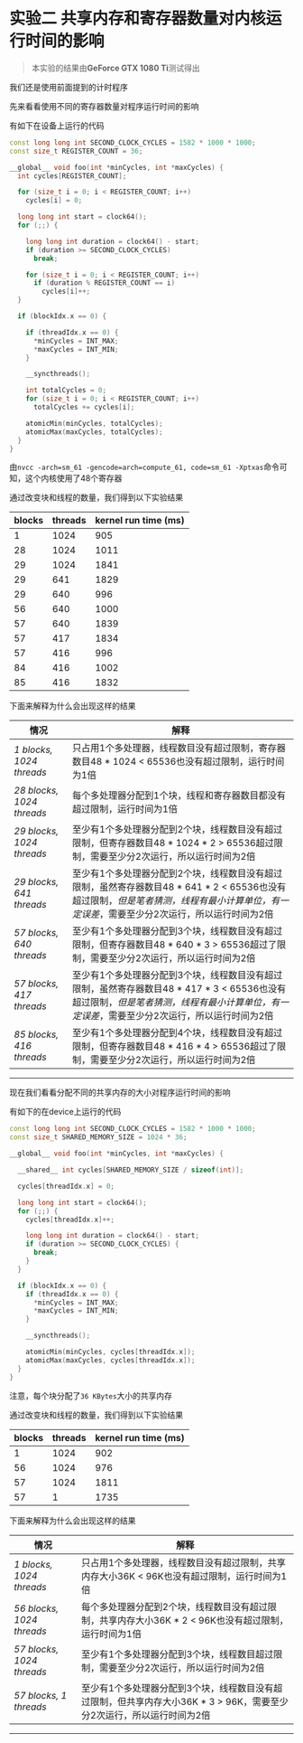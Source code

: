 # 实验二 共享内存和寄存器数量对内核运行时间的影响 #

> 本实验的结果由**GeForce GTX 1080 Ti**测试得出

我们还是使用前面提到的计时程序

先来看看使用不同的寄存器数量对程序运行时间的影响

有如下在设备上运行的代码
```C++
const long long int SECOND_CLOCK_CYCLES = 1582 * 1000 * 1000;
const size_t REGISTER_COUNT = 36;

__global__ void foo(int *minCycles, int *maxCycles) {
  int cycles[REGISTER_COUNT];

  for (size_t i = 0; i < REGISTER_COUNT; i++)
    cycles[i] = 0;

  long long int start = clock64();
  for (;;) {

    long long int duration = clock64() - start;
    if (duration >= SECOND_CLOCK_CYCLES)
      break;

    for (size_t i = 0; i < REGISTER_COUNT; i++)
      if (duration % REGISTER_COUNT == i)
        cycles[i]++;
  }

  if (blockIdx.x == 0) {

    if (threadIdx.x == 0) {
      *minCycles = INT_MAX;
      *maxCycles = INT_MIN;
    }

    __syncthreads();

    int totalCycles = 0;
    for (size_t i = 0; i < REGISTER_COUNT; i++)
      totalCycles += cycles[i];

    atomicMin(minCycles, totalCycles);
    atomicMax(maxCycles, totalCycles);
  }
}
```

由`nvcc -arch=sm_61 -gencode=arch=compute_61, code=sm_61 -Xptxas`命令可知，这个内核使用了48个寄存器

通过改变块和线程的数量，我们得到以下实验结果

blocks|threads|kernel run time (ms)
---|---|---
1|1024|905
28|1024|1011
29|1024|1841
29|641|1829
29|640|996
56|640|1000
57|640|1839
57|417|1834
57|416|996
84|416|1002
85|416|1832

下面来解释为什么会出现这样的结果

情况|解释
---|---
*1 blocks, 1024 threads*|只占用1个多处理器，线程数目没有超过限制，寄存器数目48 * 1024 < 65536也没有超过限制，运行时间为1倍
*28 blocks, 1024 threads*|每个多处理器分配到1个块，线程和寄存器数目都没有超过限制，运行时间为1倍
*29 blocks, 1024 threads*|至少有1个多处理器分配到2个块，线程数目没有超过限制，但寄存器数目48 * 1024 * 2 > 65536超过限制，需要至少分2次运行，所以运行时间为2倍
*29 blocks, 641 threads*|至少有1个多处理器分配到2个块，线程数目没有超过限制，虽然寄存器数目48 * 641 * 2 < 65536也没有超过限制，*但是笔者猜测，线程有最小计算单位，有一定误差*，需要至少分2次运行，所以运行时间为2倍
*57 blocks, 640 threads*|至少有1个多处理器分配到3个块，线程数目没有超过限制，但寄存器数目48 * 640 * 3 > 65536超过了限制，需要至少分2次运行，所以运行时间为2倍
*57 blocks, 417 threads*|至少有1个多处理器分配到3个块，线程数目没有超过限制，虽然寄存器数目48 * 417 * 3 < 65536也没有超过限制，*但是笔者猜测，线程有最小计算单位，有一定误差*，需要至少分2次运行，所以运行时间为2倍
*85 blocks, 416 threads*|至少有1个多处理器分配到4个块，线程数目没有超过限制，但寄存器数目48 * 416 * 4 > 65536超过了限制，需要至少分2次运行，所以运行时间为2倍

---

现在我们看看分配不同的共享内存的大小对程序运行时间的影响

有如下的在device上运行的代码
```C++
const long long int SECOND_CLOCK_CYCLES = 1582 * 1000 * 1000;
const size_t SHARED_MEMORY_SIZE = 1024 * 36;

__global__ void foo(int *minCycles, int *maxCycles) {

  __shared__ int cycles[SHARED_MEMORY_SIZE / sizeof(int)];

  cycles[threadIdx.x] = 0;

  long long int start = clock64();
  for (;;) {
    cycles[threadIdx.x]++;

    long long int duration = clock64() - start;
    if (duration >= SECOND_CLOCK_CYCLES) {
      break;
    }
  }

  if (blockIdx.x == 0) {
    if (threadIdx.x == 0) {
      *minCycles = INT_MAX;
      *maxCycles = INT_MIN;
    }

    __syncthreads();

    atomicMin(minCycles, cycles[threadIdx.x]);
    atomicMax(maxCycles, cycles[threadIdx.x]);
  }
}
```

注意，每个块分配了`36 KBytes`大小的共享内存

通过改变块和线程的数量，我们得到以下实验结果

blocks|threads|kernel run time (ms)
---|---|---
1|1024|902
56|1024|976
57|1024|1811
57|1|1735

下面来解释为什么会出现这样的结果

情况|解释
---|---
*1 blocks, 1024 threads*|只占用1个多处理器，线程数目没有超过限制，共享内存大小36K < 96K也没有超过限制，运行时间为1倍
*56 blocks, 1024 threads*|每个多处理器分配到2个块，线程数目没有超过限制，共享内存大小36K * 2 < 96K也没有超过限制，运行时间为1倍
*57 blocks, 1024 threads*|至少有1个多处理器分配到3个块，线程数目超过限制，需要至少分2次运行，所以运行时间为2倍
*57 blocks, 1 threads*|至少有1个多处理器分配到3个块，线程数目没有超过限制，但共享内存大小36K * 3 > 96K，需要至少分2次运行，所以运行时间为2倍

---
